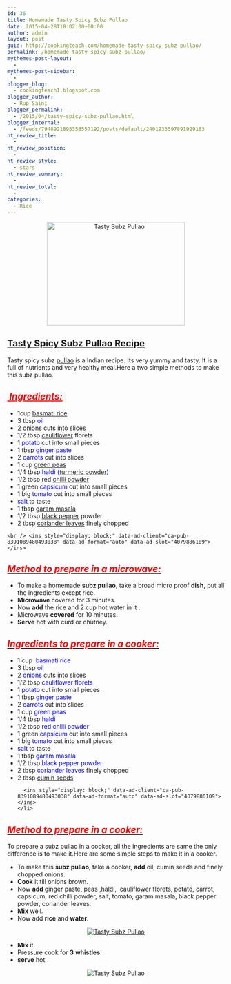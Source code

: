 ```yaml
---
id: 36
title: Homemade Tasty Spicy Subz Pullao
date: 2015-04-28T18:02:00+00:00
author: admin
layout: post
guid: http://cookingteach.com/homemade-tasty-spicy-subz-pullao/
permalink: /homemade-tasty-spicy-subz-pullao/
mythemes-post-layout:
  - 
mythemes-post-sidebar:
  - 
blogger_blog:
  - cookingteach1.blogspot.com
blogger_author:
  - Rup Saini
blogger_permalink:
  - /2015/04/tasty-spicy-subz-pullao.html
blogger_internal:
  - /feeds/7948921895358557192/posts/default/2401933597891929183
nt_review_title:
  - 
nt_review_position:
  - 
nt_review_style:
  - stars
nt_review_summary:
  - 
nt_review_total:
  - 
categories:
  - Rice
---
```

<div dir="ltr" style="text-align: left;">
  <div style="clear: both; text-align: center;">
  </div>
  
  <div style="clear: both; text-align: center;">
    <a style="margin-left: 1em; margin-right: 1em;" href="http://2.bp.blogspot.com/-Z6uHI1eJ4-M/VT-8fRjUZJI/AAAAAAAAASs/XbB0_pqfCSM/s1600/fKkA0YBc8hgcMd-640m.jpg"><img title="Tasty Subz Pullao" src="http://2.bp.blogspot.com/-Z6uHI1eJ4-M/VT-8fRjUZJI/AAAAAAAAASs/XbB0_pqfCSM/s1600/fKkA0YBc8hgcMd-640m.jpg" alt="Tasty Subz Pullao" width="320" height="240" border="0" /></a>
  </div>
  
  <h2 style="text-align: left;">
    <u>Tasty Spicy Subz Pullao <a class="zem_slink" title="Chocolate cake" href="http://en.wikipedia.org/wiki/Chocolate_cake" target="_blank" rel="wikipedia">Recipe</a></u>
  </h2>
  
  <p>
    Tasty spicy subz <a title="Pilaf" href="http://en.wikipedia.org/wiki/Pilaf" target="_blank" rel="wikipedia">pullao</a> is a Indian recipe. Its very yummy and tasty. It is a full of nutrients and very healthy meal.Here a two simple methods to make this subz pullao.
  </p>
  
  <h2 style="text-align: left;">
    <span style="color: red;"><i><u> Ingredients:</u></i></span>
  </h2>
  
  <ul>
    <li>
      1cup <a title="Basmati" href="http://en.wikipedia.org/wiki/Basmati" target="_blank" rel="wikipedia">basmati rice</a>
    </li>
    <li>
      3 tbsp <span style="color: blue;">oil</span>
    </li>
    <li>
      2 <a title="Onion" href="http://en.wikipedia.org/wiki/Onion" target="_blank" rel="wikipedia">onions</a> cuts into slices
    </li>
    <li>
      1/2 tbsp <a title="Cauliflower" href="http://en.wikipedia.org/wiki/Cauliflower" target="_blank" rel="wikipedia">cauliflower</a> florets
    </li>
    <li>
      1 <span style="color: blue;">potato</span> cut into small pieces
    </li>
    <li>
      1 tbsp <span style="color: blue;">ginger paste</span>
    </li>
    <li>
      2 <span style="color: blue;">carrots</span> cut into slices
    </li>
    <li>
      1 cup <a title="Pea" href="http://en.wikipedia.org/wiki/Pea" target="_blank" rel="wikipedia">green peas</a>
    </li>
    <li>
      1/4 tbsp <span style="color: blue;">haldi (<a class="zem_slink" title="Turmeric" href="http://en.wikipedia.org/wiki/Turmeric" target="_blank" rel="wikipedia">turmeric powder</a>)</span>
    </li>
    <li>
      1/2 tbsp red <a title="Chili powder" href="http://en.wikipedia.org/wiki/Chili_powder" target="_blank" rel="wikipedia">chilli powder</a>
    </li>
    <li>
      1 green<span style="color: blue;"> capsicum</span> cut into small pieces
    </li>
    <li>
      1 big <span style="color: blue;">tomato</span> cut into small pieces
    </li>
    <li>
      <span style="color: blue;">salt</span> to taste
    </li>
    <li>
      1 tbsp <a title="Garam masala" href="http://en.wikipedia.org/wiki/Garam_masala" target="_blank" rel="wikipedia">garam masala</a>
    </li>
    <li>
      1/2 tbsp <a title="Black pepper" href="http://en.wikipedia.org/wiki/Black_pepper" target="_blank" rel="wikipedia">black pepper</a> powder
    </li>
    <li>
      2 tbsp <a title="Coriander" href="http://en.wikipedia.org/wiki/Coriander" target="_blank" rel="wikipedia">coriander leaves</a> finely chopped
    </li>
  </ul>
  
  <p>
    <!-- post -->
    
    <br /> <ins style="display: block;" data-ad-client="ca-pub-8391089480493038" data-ad-format="auto" data-ad-slot="4079886109"></ins>
  </p>
  
  <h2 style="text-align: left;">
    <i><u><b><span style="color: red;">Method to prepare in a microwave: </span></b></u></i>
  </h2>
  
  <ul>
    <li>
      To make a homemade <b>subz pullao</b>, take a broad micro proof <b>dish</b>, put all the ingredients except rice.
    </li>
    <li>
      <b>Microwave</b> covered for 3 minutes.
    </li>
    <li>
      Now<b> add</b> the rice and 2 cup hot water in it .
    </li>
    <li>
      Microwave <b>covered</b> for 10 minutes.
    </li>
    <li>
      <b>Serve</b> hot with curd or chutney.
    </li>
  </ul>
  
  <h2 style="text-align: left;">
    <i><u><span style="color: red;">Ingredients to prepare in a cooker: </span></u></i>
  </h2>
  
  <ul>
    <li>
      1 cup <span style="color: blue;"> basmati rice</span>
    </li>
    <li>
      3 tbsp <span style="color: blue;">oil</span>
    </li>
    <li>
      2 <span style="color: blue;">onions</span> cuts into slices
    </li>
    <li>
      1/2 tbsp<span style="color: blue;"> cauliflower florets</span>
    </li>
    <li>
      1 <span style="color: blue;">potato</span> cut into small pieces
    </li>
    <li>
      1 tbsp <span style="color: blue;">ginger paste</span>
    </li>
    <li>
      2 <span style="color: blue;">carrots</span> cut into slices
    </li>
    <li>
      1 cup<span style="color: blue;"> green peas</span>
    </li>
    <li>
      1/4 tbsp <span style="color: blue;">haldi</span>
    </li>
    <li>
      1/2 tbsp <span style="color: blue;">red chilli powder</span>
    </li>
    <li>
      1 green <span style="color: blue;">capsicum</span> cut into small pieces
    </li>
    <li>
      1 big <span style="color: blue;">tomato</span> cut into small pieces
    </li>
    <li>
      <span style="color: blue;">salt</span> to taste
    </li>
    <li>
      1 tbsp <span style="color: blue;">garam masala</span>
    </li>
    <li>
      1/2 tbsp <span style="color: blue;">black pepper powder</span>
    </li>
    <li>
      2 tbsp <span style="color: blue;">coriander leaves</span> finely chopped
    </li>
    <li>
      2 tbsp <a title="Cumin" href="http://en.wikipedia.org/wiki/Cumin" target="_blank" rel="wikipedia">cumin seeds</a><!-- post -->
      
      <ins style="display: block;" data-ad-client="ca-pub-8391089480493038" data-ad-format="auto" data-ad-slot="4079886109"></ins>
    </li>
  </ul>
  
  <h2 style="text-align: left;">
    <i><u><span style="color: red;">Method to prepare in a cooker:</span></u></i>
  </h2>
  
  <p>
    To prepare a subz pullao in a cooker, all the ingredients are same the only difference is to make it.Here are some simple steps to make it in a cooker.
  </p>
  
  <ul>
    <li>
      To make this <b>subz pullao</b>, take a cooker, <b>add</b> oil, cumin seeds and finely chopped onions.
    </li>
    <li>
      <b>Cook</b> it till onions brown.
    </li>
    <li>
      Now <b>add </b>ginger paste, peas ,haldi,  cauliflower florets, potato, carrot, capsicum, red chilli powder, salt, tomato, garam masala, black pepper powder, coriander leaves.
    </li>
    <li>
      <b>Mix</b> well.
    </li>
    <li>
      Now add <b>rice</b> and <b>water</b>.
    </li>
  </ul>
  
  <div style="clear: both; text-align: center;">
    <a style="margin-left: 1em; margin-right: 1em;" href="http://2.bp.blogspot.com/-L0WUDVGWTKw/VT-2cdSDIgI/AAAAAAAAASU/ra3oiNe2wsQ/s1600/images.jpg"><img title="Tasty Subz Pullao" src="http://2.bp.blogspot.com/-L0WUDVGWTKw/VT-2cdSDIgI/AAAAAAAAASU/ra3oiNe2wsQ/s1600/images.jpg" alt="Tasty Subz Pullao" border="0" /></a>
  </div>
  
  <div>
  </div>
  
  <ul>
    <li>
      <b>Mix</b> it.
    </li>
    <li>
      Pressure cook for <b>3</b> <b>whistles</b>.
    </li>
    <li>
      <b>serve</b> hot.
    </li>
  </ul>
  
  <div style="clear: both; text-align: center;">
    <a style="margin-left: 1em; margin-right: 1em;" href="http://2.bp.blogspot.com/-igZcefgNMjg/VT-8OVe4b5I/AAAAAAAAASk/ooAqSBW4kOE/s1600/images%2B(1).jpg"><img title="Tasty Subz Pullao" src="http://2.bp.blogspot.com/-igZcefgNMjg/VT-8OVe4b5I/AAAAAAAAASk/ooAqSBW4kOE/s1600/images%2B(1).jpg" alt="Tasty Subz Pullao" border="0" /></a>
  </div>
  
  <div>
  </div>
</div>
